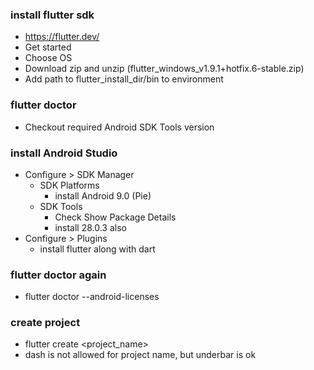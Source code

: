 ### install flutter sdk
  - https://flutter.dev/
  - Get started
  - Choose OS
  - Download zip and unzip (flutter_windows_v1.9.1+hotfix.6-stable.zip)
  - Add path to flutter_install_dir/bin to environment

### flutter doctor
  - Checkout required Android SDK Tools version

### install Android Studio
  - Configure > SDK Manager
    - SDK Platforms
      - install Android 9.0 (Pie)
    - SDK Tools
      - Check Show Package Details
      - install 28.0.3 also
  - Configure > Plugins
    - install flutter along with dart

### flutter doctor again
  - flutter doctor --android-licenses

### create project
  - flutter create <project_name>
  - dash is not allowed for project name, but underbar is ok